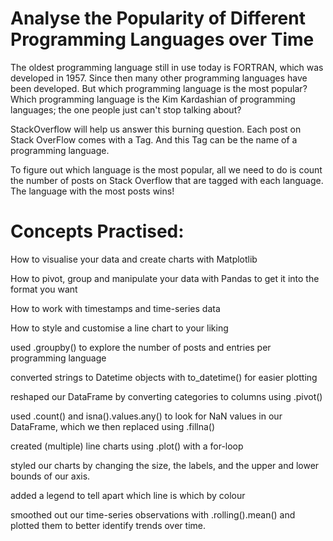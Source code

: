 # Analyse the Popularity of Different Programming Languages over Time

The oldest programming language still in use today is FORTRAN, which was developed in 1957. Since then many other programming languages have been developed. But which programming language is the most popular? Which programming language is the Kim Kardashian of programming languages; the one people just can't stop talking about? 

StackOverflow will help us answer this burning question. Each post on Stack OverFlow comes with a Tag. And this Tag can be the name of a programming language.

To figure out which language is the most popular, all we need to do is count the number of posts on Stack Overflow that are tagged with each language. The language with the most posts wins!

# Concepts Practised:

How to visualise your data and create charts with Matplotlib

How to pivot, group and manipulate your data with Pandas to get it into the format you want

How to work with timestamps and time-series data

How to style and customise a line chart to your liking


used .groupby() to explore the number of posts and entries per programming language

converted strings to Datetime objects with to_datetime() for easier plotting

reshaped our DataFrame by converting categories to columns using .pivot()

used .count() and isna().values.any() to look for NaN values in our DataFrame, which we then replaced using .fillna()

created (multiple) line charts using .plot() with a for-loop

styled our charts by changing the size, the labels, and the upper and lower bounds of our axis.

added a legend to tell apart which line is which by colour

smoothed out our time-series observations with .rolling().mean() and plotted them to better identify trends over time.




